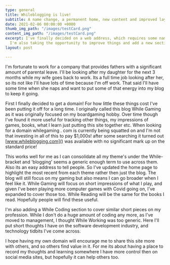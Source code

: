 ```yaml
---
type: general
title: Whileblogging is live!
subtitle: A name change, a permanent home, new content and improved layout.
date: 2021-02-06 00:00:00 +0000
thumb_img_path: "/images/testCard.png"
content_img_path: "/images/testCard.png"
excerpt: I've finally decided on a web address, which requires some name changes.
  I'm also taking the opportunity to improve things and add a new section.
layout: post

---
```

I'm fortunate to work for a company that provides fathers with a significant amount of parental leave. I'll be looking after my daughter for the next 3 months while my wife goes back to work. Its a full time job looking after her, so its not like I'll have lots of time because I'm off work. That said I'll have some time when she naps and want to put some of that energy into my blog to keep it going.

First I finally decided to get a domain! For how little these things cost I've been putting it off for a long time. I originally called this blog While Gaming as it was originally focused on my boardgaming hobby. Over time though I've found it more useful for tracking other things, my impressions of games, books, what I learn just putting this site together etc. When looking for a domain whilegaming . com is currently being squatted on and I'm not that investing in all of this to pay $1,000s! after some searching it turned out [www.whileblogging.com]() was available with no significant mark up on the standard price! 

This works well for me as I can consolidate all my theme's under the While- bracket and 'blogging' seems a generic enough term to use across them. Also its an easy address to tell people. So I've updated the home page to highlight the most recent from each theme rather then just the blog. The blog will still focus on my gaming but also means I can go broader when I feel like it. While Gaming will focus on short impressions of what I play, and given I've been playing more computer games with Covid going on, I've expanded to cover those too. While Reading will be the same for the books I read. Hopefully people will find these useful.

I'm also adding a While Coding section to cover similar short pieces on my profession. While I don't do a huge amount of coding any more, as I've moved to management, I thought While Working was too generic. Here I'll put short thoughts I have on the software development industry, and technology tidbits I've come across.

I hope having my own domain will encourage me to share this site more with others, and so others find value in it. For me its about having a place to record my thoughts and learning somewhere I have more control then on social media sites, but hopefully it can help others too.
